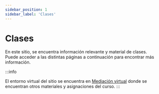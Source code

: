 ```yaml
---
sidebar_position: 1
sidebar_label: 'Clases'
---
```


# Clases

En este sitio, se encuentra información relevante y material de clases. Puede acceder a las distintas páginas a continuación para encontrar más información.

:::info

El entorno virtual del sitio se encuentra en [Mediación virtual](https://mv1.mediacionvirtual.ucr.ac.cr/course/view.php?id=29989) donde se encuentran otros materiales y asignaciones del curso.
:::

